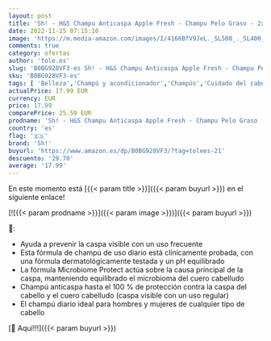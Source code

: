 ```yaml
---
layout: post
title: 'Sh! - H&S Champu Anticaspa Apple Fresh - Champu Pelo Graso - 2x1000 ml'
date: 2022-11-25 07:15:10
image: 'https://m.media-amazon.com/images/I/4166BfV9JeL._SL500_._SL400_.jpg'
comments: true
category: ofertas
author: 'tole.es'
slug: 'B0BG928VF3-es Sh! - H&S Champu Anticaspa Apple Fresh - Champu Pelo Graso...'
sku: 'B0BG928VF3-es'
tags: [ 'Belleza','Champú y acondicionador','Champús','Cuidado del cabello','apple','sh!','🇪🇸', ]
actualPrice: 17.99 EUR
currency: EUR
price: 17.99
comparePrice: 25.59 EUR
prodname: 'Sh! - H&S Champu Anticaspa Apple Fresh - Champu Pelo Graso - 2x1000 ml'
country: 'es'
flag: '🇪🇸'
brand: 'Sh!'
buyurl: 'https://www.amazon.es/dp/B0BG928VF3/?tag=tolees-21'
descuento: '29.70'
average: '17.99'
---
```


En este momento está [{{< param title >}}]({{< param buyurl >}}) en el siguiente enlace!

[![{{< param prodname >}}]({{< param image >}})]({{< param buyurl >}})

🔎:

- Ayuda a prevenir la caspa visible con un uso frecuente
- Esta fórmula de champú de uso diario está clínicamente probada, con una fórmula dermatológicamente testada y un pH equilibrado
- La fórmula Microbiome Protect actúa sobre la causa principal de la caspa, manteniendo equilibrado el microbioma del cuero cabelludo
- Champú anticaspa hasta el 100 % de protección contra la caspa del cabello y el cuero cabelludo (caspa visible con un uso regular)
- El champú diario ideal para hombres y mujeres de cualquier tipo de cabello

[🛒 Aquí!!!]({{< param buyurl >}})

